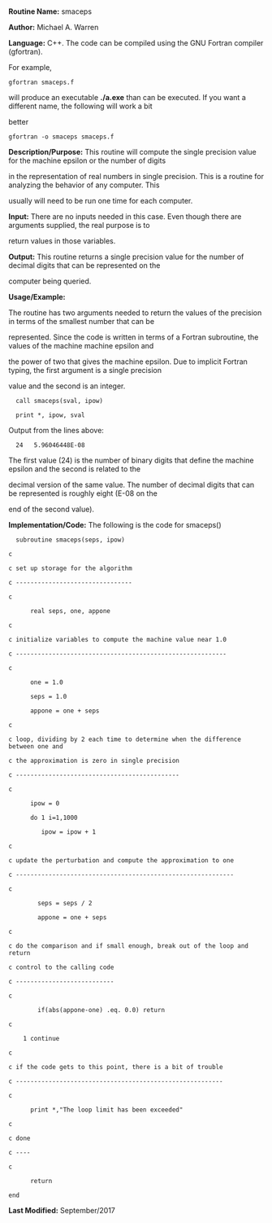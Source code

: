 # 

**Routine Name:**           smaceps



**Author:** Michael A. Warren



**Language:** C++. The code can be compiled using the GNU Fortran compiler (gfortran).



For example,



    gfortran smaceps.f



will produce an executable **./a.exe** than can be executed. If you want a different name, the following will work a bit

better



    gfortran -o smaceps smaceps.f



**Description/Purpose:** This routine will compute the single precision value for the machine epsilon or the number of digits

in the representation of real numbers in single precision. This is a routine for analyzing the behavior of any computer. This

usually will need to be run one time for each computer.



**Input:** There are no inputs needed in this case. Even though there are arguments supplied, the real purpose is to

return values in those variables.



**Output:** This routine returns a single precision value for the number of decimal digits that can be represented on the

computer being queried.



**Usage/Example:**



The routine has two arguments needed to return the values of the precision in terms of the smallest number that can be

represented. Since the code is written in terms of a Fortran subroutine, the values of the machine machine epsilon and

the power of two that gives the machine epsilon. Due to implicit Fortran typing, the first argument is a single precision

value and the second is an integer.



      call smaceps(sval, ipow)

      print *, ipow, sval



Output from the lines above:



      24   5.96046448E-08



The first value (24) is the number of binary digits that define the machine epsilon and the second is related to the

decimal version of the same value. The number of decimal digits that can be represented is roughly eight (E-08 on the

end of the second value).



**Implementation/Code:** The following is the code for smaceps()



      subroutine smaceps(seps, ipow)

    c

    c set up storage for the algorithm

    c --------------------------------

    c

          real seps, one, appone

    c

    c initialize variables to compute the machine value near 1.0

    c ----------------------------------------------------------

    c

          one = 1.0

          seps = 1.0

          appone = one + seps

    c

    c loop, dividing by 2 each time to determine when the difference between one and

    c the approximation is zero in single precision

    c --------------------------------------------- 

    c

          ipow = 0

          do 1 i=1,1000

             ipow = ipow + 1

    c

    c update the perturbation and compute the approximation to one

    c ------------------------------------------------------------

    c

            seps = seps / 2

            appone = one + seps

    c

    c do the comparison and if small enough, break out of the loop and return

    c control to the calling code

    c ---------------------------

    c

            if(abs(appone-one) .eq. 0.0) return

    c

        1 continue

    c

    c if the code gets to this point, there is a bit of trouble

    c ---------------------------------------------------------

    c

          print *,"The loop limit has been exceeded"

    c

    c done

    c ----

    c

          return

    end



**Last Modified:** September/2017

